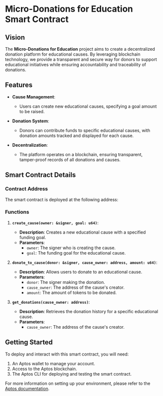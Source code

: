# Micro-Donations for Education Smart Contract

## Vision

The **Micro-Donations for Education** project aims to create a decentralized donation platform for educational causes. By leveraging blockchain technology, we provide a transparent and secure way for donors to support educational initiatives while ensuring accountability and traceability of donations.

## Features

- **Cause Management**: 
  - Users can create new educational causes, specifying a goal amount to be raised.
  
- **Donation System**:
  - Donors can contribute funds to specific educational causes, with donation amounts tracked and displayed for each cause.

- **Decentralization**:
  - The platform operates on a blockchain, ensuring transparent, tamper-proof records of all donations and causes.


## Smart Contract Details

### Contract Address
The smart contract is deployed at the following address:

### Functions

1. **`create_cause(owner: &signer, goal: u64)`**:
   - **Description**: Creates a new educational cause with a specified funding goal.
   - **Parameters**:
     - `owner`: The signer who is creating the cause.
     - `goal`: The funding goal for the educational cause.

2. **`donate_to_cause(donor: &signer, cause_owner: address, amount: u64)`**:
   - **Description**: Allows users to donate to an educational cause.
   - **Parameters**:
     - `donor`: The signer making the donation.
     - `cause_owner`: The address of the cause's creator.
     - `amount`: The amount of tokens to be donated.

3. **`get_donations(cause_owner: address)`**:
   - **Description**: Retrieves the donation history for a specific educational cause.
   - **Parameters**:
     - `cause_owner`: The address of the cause's creator.

## Getting Started

To deploy and interact with this smart contract, you will need:

1. An Aptos wallet to manage your account.
2. Access to the Aptos blockchain.
3. The Aptos CLI for deploying and testing the smart contract.

For more information on setting up your environment, please refer to the [Aptos documentation](https://aptos.dev/docs).
